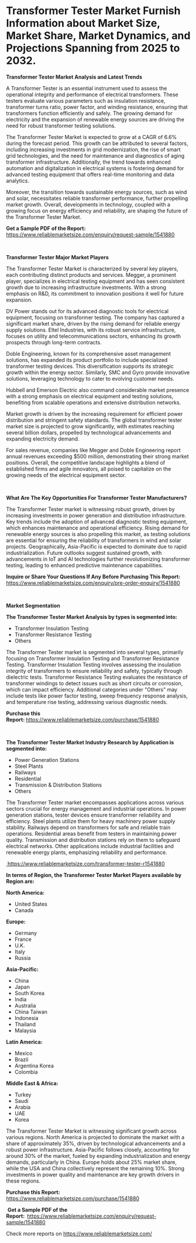 <p><h1>Transformer Tester Market Furnish Information about Market Size, Market Share, Market Dynamics, and Projections Spanning from 2025 to 2032.</h1></p><p><strong>Transformer Tester Market Analysis and Latest Trends</strong></p>
<p><p>A Transformer Tester is an essential instrument used to assess the operational integrity and performance of electrical transformers. These testers evaluate various parameters such as insulation resistance, transformer turns ratio, power factor, and winding resistance, ensuring that transformers function efficiently and safely. The growing demand for electricity and the expansion of renewable energy sources are driving the need for robust transformer testing solutions. </p><p>The Transformer Tester Market is expected to grow at a CAGR of 6.6% during the forecast period. This growth can be attributed to several factors, including increasing investments in grid modernization, the rise of smart grid technologies, and the need for maintenance and diagnostics of aging transformer infrastructure. Additionally, the trend towards enhanced automation and digitalization in electrical systems is fostering demand for advanced testing equipment that offers real-time monitoring and data analytics. </p><p>Moreover, the transition towards sustainable energy sources, such as wind and solar, necessitates reliable transformer performance, further propelling market growth. Overall, developments in technology, coupled with a growing focus on energy efficiency and reliability, are shaping the future of the Transformer Tester Market.</p></p>
<p><strong>Get a Sample PDF of the Report:&nbsp;</strong> <a href="https://www.reliablemarketsize.com/enquiry/request-sample/1541880?utm_campaign=3254&utm_medium=2&utm_source=Github&utm_content=ia&utm_term=10042025&utm_id=transformer-tester">https://www.reliablemarketsize.com/enquiry/request-sample/1541880</a></p>
<p>&nbsp;</p>
<p><strong>Transformer Tester Major Market Players</strong></p>
<p><p>The Transformer Tester Market is characterized by several key players, each contributing distinct products and services. Megger, a prominent player, specializes in electrical testing equipment and has seen consistent growth due to increasing infrastructure investments. With a strong emphasis on R&D, its commitment to innovation positions it well for future expansion.</p><p>DV Power stands out for its advanced diagnostic tools for electrical equipment, focusing on transformer testing. The company has captured a significant market share, driven by the rising demand for reliable energy supply solutions. Eltel Industries, with its robust service infrastructure, focuses on utility and telecommunications sectors, enhancing its growth prospects through long-term contracts.</p><p>Doble Engineering, known for its comprehensive asset management solutions, has expanded its product portfolio to include specialized transformer testing devices. This diversification supports its strategic growth within the energy sector. Similarly, SMC and Gyro provide innovative solutions, leveraging technology to cater to evolving customer needs. </p><p>Hubbell and Emerson Electric also command considerable market presence with a strong emphasis on electrical equipment and testing solutions, benefiting from scalable operations and extensive distribution networks.</p><p>Market growth is driven by the increasing requirement for efficient power distribution and stringent safety standards. The global transformer tester market size is projected to grow significantly, with estimates reaching several billion dollars, propelled by technological advancements and expanding electricity demand.</p><p>For sales revenue, companies like Megger and Doble Engineering report annual revenues exceeding $500 million, demonstrating their strong market positions. Overall, the competitive landscape highlights a blend of established firms and agile innovators, all poised to capitalize on the growing needs of the electrical equipment sector.</p></p>
<p>&nbsp;</p>
<p><strong>What Are The Key Opportunities For Transformer Tester Manufacturers?</strong></p>
<p><p>The Transformer Tester market is witnessing robust growth, driven by increasing investments in power generation and distribution infrastructure. Key trends include the adoption of advanced diagnostic testing equipment, which enhances maintenance and operational efficiency. Rising demand for renewable energy sources is also propelling this market, as testing solutions are essential for ensuring the reliability of transformers in wind and solar projects. Geographically, Asia-Pacific is expected to dominate due to rapid industrialization. Future outlooks suggest sustained growth, with advancements in IoT and AI technologies further revolutionizing transformer testing, leading to enhanced predictive maintenance capabilities.</p></p>
<p><strong>Inquire or Share Your Questions If Any Before Purchasing This Report:</strong> <a href="https://www.reliablemarketsize.com/enquiry/pre-order-enquiry/1541880?utm_campaign=3254&utm_medium=2&utm_source=Github&utm_content=ia&utm_term=10042025&utm_id=transformer-tester">https://www.reliablemarketsize.com/enquiry/pre-order-enquiry/1541880</a></p>
<p>&nbsp;</p>
<p><strong>Market Segmentation</strong></p>
<p><strong>The Transformer Tester Market Analysis by types is segmented into:</strong></p>
<p><ul><li>Transformer Insulation Testing</li><li>Transformer Resistance Testing</li><li>Others</li></ul></p>
<p><p>The Transformer Tester market is segmented into several types, primarily focusing on Transformer Insulation Testing and Transformer Resistance Testing. Transformer Insulation Testing involves assessing the insulation integrity of transformers to ensure reliability and safety, typically through dielectric tests. Transformer Resistance Testing evaluates the resistance of transformer windings to detect issues such as short circuits or corrosion, which can impact efficiency. Additional categories under "Others" may include tests like power factor testing, sweep frequency response analysis, and temperature rise testing, addressing various diagnostic needs.</p></p>
<p><strong>Purchase this Report:&nbsp;</strong><a href="https://www.reliablemarketsize.com/purchase/1541880?utm_campaign=3254&utm_medium=2&utm_source=Github&utm_content=ia&utm_term=10042025&utm_id=transformer-tester">https://www.reliablemarketsize.com/purchase/1541880</a></p>
<p>&nbsp;</p>
<p><strong>The Transformer Tester Market Industry Research by Application is segmented into:</strong></p>
<p><ul><li>Power Generation Stations</li><li>Steel Plants</li><li>Railways</li><li>Residential</li><li>Transmission & Distribution Stations</li><li>Others</li></ul></p>
<p><p>The Transformer Tester market encompasses applications across various sectors crucial for energy management and industrial operations. In power generation stations, tester devices ensure transformer reliability and efficiency. Steel plants utilize them for heavy machinery power supply stability. Railways depend on transformers for safe and reliable train operations. Residential areas benefit from testers in maintaining power quality. Transmission and distribution stations rely on them to safeguard electrical networks. Other applications include industrial facilities and renewable energy plants, emphasizing reliability and performance.</p></p>
<p><a href="https://www.reliablemarketsize.com/transformer-tester-r1541880?utm_campaign=3254&utm_medium=2&utm_source=Github&utm_content=ia&utm_term=10042025&utm_id=transformer-tester">&nbsp;https://www.reliablemarketsize.com/transformer-tester-r1541880</a></p>
<p><strong>In terms of Region, the Transformer Tester Market Players available by Region are:</strong></p>
<p>
    <p> <strong> North America: </strong>
        <ul>
            <li>United States</li>
            <li>Canada</li>
        </ul>
        </p> 
    <p> <strong> Europe: </strong>
        <ul>
            <li>Germany</li>
            <li>France</li>
            <li>U.K.</li>
            <li>Italy</li>
            <li>Russia</li>
        </ul>
        </p> 
    <p> <strong> Asia-Pacific: </strong>
        <ul>
            <li>China</li>
            <li>Japan</li>
            <li>South Korea</li>
            <li>India</li>
            <li>Australia</li>
            <li>China Taiwan</li>
            <li>Indonesia</li>
            <li>Thailand</li>
            <li>Malaysia</li>
        </ul>
        </p> 
    <p> <strong> Latin America: </strong>
        <ul>
            <li>Mexico</li>
            <li>Brazil</li>
            <li>Argentina Korea</li>
            <li>Colombia</li>
        </ul>
        </p> 
    <p> <strong> Middle East & Africa: </strong>
        <ul>
            <li>Turkey</li>
            <li>Saudi</li>
            <li>Arabia</li>
            <li>UAE</li>
            <li>Korea</li>
        </ul>
    </p>
    </p>
<p><p>The Transformer Tester Market is witnessing significant growth across various regions. North America is projected to dominate the market with a share of approximately 35%, driven by technological advancements and a robust power infrastructure. Asia-Pacific follows closely, accounting for around 30% of the market, fueled by expanding industrialization and energy demands, particularly in China. Europe holds about 25% market share, while the USA and China collectively represent the remaining 10%. Strong investments in power quality and maintenance are key growth drivers in these regions.</p></p>
<p><strong>Purchase this Report: </strong><a href="https://www.reliablemarketsize.com/purchase/1541880?utm_campaign=3254&utm_medium=2&utm_source=Github&utm_content=ia&utm_term=10042025&utm_id=transformer-tester">https://www.reliablemarketsize.com/purchase/1541880</a></p>
<p>&nbsp;<strong>Get a Sample PDF of the Report:&nbsp;&nbsp;</strong><a href="https://www.reliablemarketsize.com/enquiry/request-sample/1541880?utm_campaign=3254&utm_medium=2&utm_source=Github&utm_content=ia&utm_term=10042025&utm_id=transformer-tester">https://www.reliablemarketsize.com/enquiry/request-sample/1541880</a></p>
<p><strong></strong></p>
<p>Check more reports on <a href="https://www.reliablemarketsize.com/?utm_campaign=3254&utm_medium=2&utm_source=Github&utm_content=ia&utm_term=10042025&utm_id=transformer-tester">https://www.reliablemarketsize.com/</a></p>